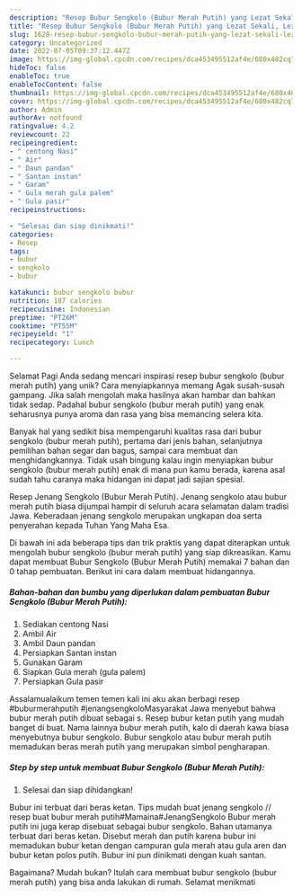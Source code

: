 ```yaml
---
description: "Resep Bubur Sengkolo (Bubur Merah Putih) yang Lezat Sekali, Lezat"
title: "Resep Bubur Sengkolo (Bubur Merah Putih) yang Lezat Sekali, Lezat"
slug: 1628-resep-bubur-sengkolo-bubur-merah-putih-yang-lezat-sekali-lezat
category: Uncategorized
date: 2022-07-05T09:37:12.447Z
image: https://img-global.cpcdn.com/recipes/dca453495512af4e/680x482cq70/bubur-sengkolo-bubur-merah-putih-foto-resep-utama.jpg
hideToc: false
enableToc: true
enableTocContent: false
thumbnail: https://img-global.cpcdn.com/recipes/dca453495512af4e/680x482cq70/bubur-sengkolo-bubur-merah-putih-foto-resep-utama.jpg
cover: https://img-global.cpcdn.com/recipes/dca453495512af4e/680x482cq70/bubur-sengkolo-bubur-merah-putih-foto-resep-utama.jpg
author: Admin
authorAv: notfound
ratingvalue: 4.2
reviewcount: 22
recipeingredient:
- " centong Nasi"
- " Air"
- " Daun pandan"
- " Santan instan"
- " Garam"
- " Gula merah gula palem"
- " Gula pasir"
recipeinstructions:

- "Selesai dan siap dinikmati!"
categories:
- Resep
tags:
- bubur
- sengkolo
- bubur

katakunci: bubur sengkolo bubur 
nutrition: 187 calories
recipecuisine: Indonesian
preptime: "PT26M"
cooktime: "PT55M"
recipeyield: "1"
recipecategory: Lunch

---
```



Selamat Pagi Anda sedang mencari inspirasi resep bubur sengkolo (bubur merah putih) yang unik? Cara menyiapkannya memang Agak susah-susah gampang. Jika salah mengolah maka hasilnya akan hambar dan bahkan tidak sedap. Padahal bubur sengkolo (bubur merah putih) yang enak seharusnya punya aroma dan rasa yang bisa memancing selera kita.


Banyak hal yang sedikit bisa mempengaruhi kualitas rasa dari bubur sengkolo (bubur merah putih), pertama dari jenis bahan, selanjutnya pemilihan bahan segar dan bagus, sampai cara membuat dan menghidangkannya. Tidak usah bingung kalau ingin menyiapkan bubur sengkolo (bubur merah putih) enak di mana pun kamu berada, karena asal sudah tahu caranya maka hidangan ini dapat jadi sajian spesial.

Resep Jenang Sengkolo (Bubur Merah Putih). Jenang sengkolo atau bubur merah putih biasa dijumpai hampir di seluruh acara selamatan dalam tradisi Jawa. Keberadaan jenang sengkolo merupakan ungkapan doa serta penyerahan kepada Tuhan Yang Maha Esa.


Di bawah ini ada beberapa tips dan trik praktis yang dapat diterapkan untuk mengolah bubur sengkolo (bubur merah putih) yang siap dikreasikan. Kamu dapat membuat Bubur Sengkolo (Bubur Merah Putih) memakai 7 bahan dan 0 tahap pembuatan. Berikut ini cara dalam membuat hidangannya.

<!--inarticleads1-->

##### Bahan-bahan dan bumbu yang diperlukan dalam pembuatan Bubur Sengkolo (Bubur Merah Putih):

1. Sediakan  centong Nasi
1. Ambil  Air
1. Ambil  Daun pandan
1. Persiapkan  Santan instan
1. Gunakan  Garam
1. Siapkan  Gula merah (gula palem)
1. Persiapkan  Gula pasir


Assalamualaikum temen temen kali ini aku akan berbagi resep #buburmerahputih #jenangsengkoloMasyarakat Jawa menyebut bahwa bubur merah putih dibuat sebagai s. Resep bubur ketan putih yang mudah banget di buat. Nama lainnya bubur merah putih, kalo di daerah kawa biasa menyebutnya bubur sengkolo. Bubur sengkolo atau bubur merah putih memadukan beras merah putih yang merupakan simbol pengharapan. 

<!--inarticleads2-->

##### Step by step untuk membuat Bubur Sengkolo (Bubur Merah Putih):


1. Selesai dan siap dihidangkan!

Bubur ini terbuat dari beras ketan. Tips mudah buat jenang sengkolo // resep buat bubur merah putih#Mamaina#JenangSengkolo Bubur merah putih ini juga kerap disebuat sebagai bubur sengkolo. Bahan utamanya terbuat dari beras ketan. Disebut merah dan putih karena bubur ini memadukan bubur ketan dengan campuran gula merah atau gula aren dan bubur ketan polos putih. Bubur ini pun dinikmati dengan kuah santan. 

Bagaimana? Mudah bukan? Itulah cara membuat bubur sengkolo (bubur merah putih) yang bisa anda lakukan di rumah. Selamat menikmati
